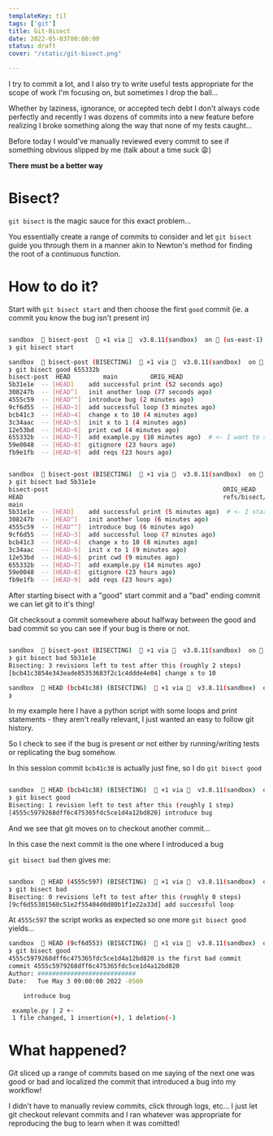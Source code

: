 ```yaml
---
templateKey: til
tags: ['git']
title: Git-Bisect
date: 2022-05-03T00:00:00
status: draft
cover: "/static/git-bisect.png"

---
```


I try to commit a lot, and I also try to write useful tests appropriate for the scope of work I'm focusing on, but sometimes I drop the ball...

Whether by laziness, ignorance, or accepted tech debt I don't always code perfectly and recently I was dozens of commits into a new feature before realizing I broke something along the way that none of my tests caught...

Before today I would've manually reviewed every commit to see if something obvious slipped by me (talk about a time suck 😩)

__There must be a better way__

# Bisect?

`git bisect` is the magic sauce for this exact problem...

You essentially create a range of commits to consider and let `git bisect` guide you through them in a manner akin to Newton's method for finding the root of a continuous function.

# How to do it?

Start with `git bisect start` and then choose the first `good` commit (ie. a commit you know the bug isn't present in)

```bash

sandbox   bisect-post   ×1 via   v3.8.11(sandbox)  on  (us-east-1)
❯ git bisect start

sandbox   bisect-post (BISECTING)   ×1 via   v3.8.11(sandbox)  on  (us-east-1)
❯ git bisect good 655332b
bisect-post  HEAD         main         ORIG_HEAD
5b31e1e  -- [HEAD]    add successful print (52 seconds ago)
308247b  -- [HEAD^]   init another loop (77 seconds ago)
4555c59  -- [HEAD^^]  introduce bug (2 minutes ago)
9cf6d55  -- [HEAD~3]  add successful loop (3 minutes ago)
bcb41c3  -- [HEAD~4]  change x to 10 (4 minutes ago)
3c34aac  -- [HEAD~5]  init x to 1 (4 minutes ago)
12e53bd  -- [HEAD~6]  print cwd (4 minutes ago)
655332b  -- [HEAD~7]  add example.py (10 minutes ago)  # <- I want to start at this commit
59e0048  -- [HEAD~8]  gitignore (23 hours ago)
fb9e1fb  -- [HEAD~9]  add reqs (23 hours ago)

```

```bash

sandbox   bisect-post (BISECTING)   ×1 via   v3.8.11(sandbox)  on  (us-east-1)
❯ git bisect bad 5b31e1e
bisect-post                                                ORIG_HEAD
HEAD                                                       refs/bisect/good-655332b6c384934c2c00c3d4aba3011ccc1e5b57
main
5b31e1e  -- [HEAD]    add successful print (5 minutes ago)  # <- I start here with the "bad" commit
308247b  -- [HEAD^]   init another loop (6 minutes ago)
4555c59  -- [HEAD^^]  introduce bug (6 minutes ago)
9cf6d55  -- [HEAD~3]  add successful loop (7 minutes ago)
bcb41c3  -- [HEAD~4]  change x to 10 (8 minutes ago)
3c34aac  -- [HEAD~5]  init x to 1 (9 minutes ago)
12e53bd  -- [HEAD~6]  print cwd (9 minutes ago)
655332b  -- [HEAD~7]  add example.py (14 minutes ago)
59e0048  -- [HEAD~8]  gitignore (23 hours ago)
fb9e1fb  -- [HEAD~9]  add reqs (23 hours ago)

```

After starting bisect with a "good" start commit and a "bad" ending commit we can let git to it's thing!

Git checksout a commit somewhere about halfway between the good and bad commit so you can see if your bug is there or not.

```bash

sandbox   bisect-post (BISECTING)   ×1 via   v3.8.11(sandbox)  on  (us-east-1)
❯ git bisect bad 5b31e1e
Bisecting: 3 revisions left to test after this (roughly 2 steps)
[bcb41c3854e343eade85353683f2c1c4ddde4e04] change x to 10

sandbox   HEAD (bcb41c38) (BISECTING)   ×1 via   v3.8.11(sandbox)  on  (us-east-1)
❯
```

In my example here I have a python script with some loops and print statements - they aren't really relevant, I just wanted an easy to follow git history.

So I check to see if the bug is present or not either by running/writing tests or replicating the bug somehow.

In this session commit `bcb41c38` is actually just fine, so I do `git bisect good`

```bash

sandbox   HEAD (bcb41c38) (BISECTING)   ×1 via   v3.8.11(sandbox)  on  (us-east-1)
❯ git bisect good
Bisecting: 1 revision left to test after this (roughly 1 step)
[4555c5979268dff6c475365fdc5ce1d4a12bd820] introduce bug

```

And we see that git moves on to checkout another commit...

In this case the next commit is the one where I introduced a bug

`git bisect bad` then gives me:

```bash

sandbox   HEAD (4555c597) (BISECTING)   ×1 via   v3.8.11(sandbox)  on  (us-east-1)
❯ git bisect bad
Bisecting: 0 revisions left to test after this (roughly 0 steps)
[9cf6d55301560c51e2f55404d0d80b1f1e22a33d] add successful loop
```

At `4555c597` the script works as expected so one more `git bisect good` yields...

```bash
sandbox   HEAD (9cf6d553) (BISECTING)   ×1 via   v3.8.11(sandbox)  on  (us-east-1)
❯ git bisect good
4555c5979268dff6c475365fdc5ce1d4a12bd820 is the first bad commit
commit 4555c5979268dff6c475365fdc5ce1d4a12bd820
Author: ########################### 
Date:   Tue May 3 09:00:00 2022 -0500

    introduce bug

 example.py | 2 +-
 1 file changed, 1 insertion(+), 1 deletion(-)


```

# What happened?

Git sliced up a range of commits based on me saying of the next one was good or bad and localized the commit that introduced a bug into my workflow!

I didn't have to manually review commits, click through logs, etc... I just let git checkout relevant commits and I ran whatever was appropriate for reproducing the bug to learn when it was comitted!

